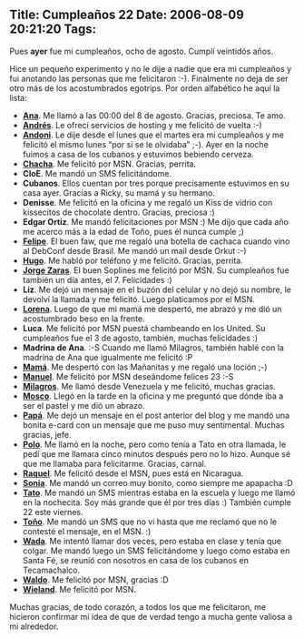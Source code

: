Title: Cumpleaños 22
Date: 2006-08-09 20:21:20
Tags: 
---
<p>Pues <strong>ayer</strong> fue mi cumpleaños, ocho de agosto. Cumplí veintidós años.

Hice un pequeño experimento y no le dije a nadie que era mi cumpleaños y fui anotando las personas que me felicitaron :-). Finalmente no deja de ser otro más de los acostumbrados egotrips. Por orden alfabético he aquí la lista:
</p>
<ul>
<li>
<strong><a target="_blank" href="http://www.anaisabel.net/">Ana</a></strong>. Me llamó a las 00:00 del 8 de agosto. Gracias, preciosa. Te amo.</li>
<li>
<strong><a target="_blank" href="http://www.ie.uia.mx/acad/atortole/">Andrés</a></strong>. Le ofrecí servicios de hosting y me felicitó de vuelta :-)</li>
<li>
<strong><a target="_blank" href="http://www.damog.net/gallery/v/moblog/andoni_comer.jpg.html">Andoni</a></strong>. Le dije desde el lunes que el martes era mi cumpleaños y me felicitó el mismo lunes &#8220;por si se le olvidaba&#8221; ;-). Ayer en la noche fuimos a casa de los cubanos y estuvimos bebiendo cerveza.</li>
<li>
<strong><a target="_blank" href="http://www.damog.net/gallery/v/moblog/chacha_damog_pedos.jpg.html">Chacha</a></strong>. Me felicitó por MSN. Gracias, perrita.</li>
<li>
<strong>CloE</strong>. Me mandó un SMS felicitándome.</li>
<li>
<strong>Cubanos</strong>. Ellos cuentan por tres porque precisamente estuvimos en su casa ayer. Gracias a Ricky, su mamá y su hermano.</li>
<li>
<strong>Denisse</strong>. Me felicitó en la oficina y me regaló un Kiss de vidrio con kissecitos de chocolate dentro. Gracias, preciosa :)</li>
<li>
<strong>Edgar Ortiz</strong>. Me mandó felicitaciones por MSN :) Me dijo que cada año me acerco más a la edad de Toño, pues él nunca cumple ;)</li>
<li>
<strong><a target="_blank" href="http://fotos.debian-pr.org/felipe/">Felipe</a></strong>. El buen faw, que me regaló una botella de cachaca cuando vino al DebConf desde Brasil. Me mandó un mail desde Orkut :-)</li>
<li>
<strong><a target="_blank" href="http://www.damog.net/gallery/v/moblog/Picture_6_005.jpg.html">Hugo</a></strong>. Me habló por teléfono y me felicitó. Gracias, perrita.</li>
<li>
<strong><a target="_blank" href="http://www.soplines.com">Jorge Zaras</a></strong>. El buen Soplines me felicitó por MSN. Su cumpleaños fue también un día antes, el 7. Felicidades :)</li>
<li>
<strong>Liz</strong>. Me dejó un mensaje en el buzón del celular y no dejó su nombre, le devolví la llamada y me felicitó. Luego platicamos por el MSN.</li>
<li>
<strong><a target="_blank" href="http://www.damog.net/gallery/v/moblog/Picture_49.jpg.html">Lorena</a></strong>. Luego de que mi mamá me despertó, me abrazó y me dió un acostumbrado beso en la frente.</li>
<li>
<strong>Luca</strong>. Me felicitó por MSN puestá chambeando en los United. Su cumpleaños fue el 3 de agosto, también, muchas felicidades :)</li>
<li>
<strong>Madrina de Ana</strong>. :-S Cuando me llamó Milagros, también hablé con la madrina de Ana que igualmente me felicitó :P</li>
<li>
<strong><a target="_blank" href="http://www.damog.net/gallery/v/moblog/mama_sonrisa_boba.jpg.html">Mamá</a></strong>. Me despertó con las Mañanitas y me regaló una loción ;-)</li>
<li>
<strong><a target="_blank" href="http://mannyto.unplug.org.ve">Manuel</a></strong>. Me felicitó por MSN deseándome felices 23 :-S</li>
<li>
<strong><a target="_blank" href="http://www.damog.net/gallery/v/caracas/00005_G_008.jpg.html">Milagros</a></strong>. Me llamó desde Venezuela y me felicitó, muchas gracias.</li>
<li>
<strong><a target="_blank" href="http://merol666.blogspot.com">Mosco</a></strong>. Llegó en la tarde en la oficina y me preguntó que dónde iba a ser el pastel y me dió un abrazo.</li>
<li>
<strong><a target="_blank" href="http://www.damog.net/gallery/v/moblog/Picture_2_006.jpg.html">Papá</a></strong>. Me dejó un mensaje en el post anterior del blog y me mandó una bonita e-card con un mensaje que me puso muy sentimental. Muchas gracias, jefe.</li>
<li>
<strong><a target="_blank" href="http://www.pitakill.net/">Polo</a></strong>. Me llamó en la noche, pero como tenía a Tato en otra llamada, le pedí que me llamara cinco minutos después pero no lo hizo. Aunque sé que me llamaba para felicitarme. Gracias, carnal.</li>
<li>
<strong><a target="_blank" href="http://www.maggit.com.mx">Raquel</a></strong>. Me felicitó desde el MSN, pues está en Nicaragua.</li>
<li>
<strong><a target="_blank" href="http://sonny_taz.blogspot.com">Sonia</a></strong>. Me mandó un correo muy bonito, como siempre me apapacha :D</li>
<li>
<strong><a target="_blank" href="http://blog.tacvbo.net/">Tato</a></strong>. Me mandó un SMS mientras estaba en la escuela y luego me llamó en la nochecita. Soy más grande que él por tres días :) También cumple 22 este viernes.</li>
<li>
<strong><a target="_blank" href="http://www.damog.net/gallery/v/moblog/IMG019_002.JPG.html">Toño</a></strong>. Me mandó un SMS que no vi hasta que me reclamó que no le contesté el mensaje, en el MSN. :)</li>
<li>
<strong><a target="_blank" href="http://www.wada.com.mx">Wada</a></strong>. Me intentó llamar dos veces, pero estaba en clase y tenía que colgar. Me mandó luego un SMS felicitándome y luego como estaba en Santa Fé, se reunió con nosotros en casa de los cubanos en Tecamachalco.</li>
<li>
<strong><a target="_blank" href="http://www.damog.net/gallery/v/comida-ie-p05/00030_G.jpg.html">Waldo</a></strong>. Me felicitó por MSN, gracias :D</li>
<li>
<strong><a target="_blank" href="http://damog.net/pipermail/planetalinux_damog.net/2006-January/000216.html">Wieland</a></strong>. Me felicitó por MSN.</li>
</ul>
<p>
Muchas gracias, de todo corazón, a todos los que me felicitaron, me hicieron confirmar mi idea de que de verdad tengo a mucha gente valiosa a mi alrededor. </p>
